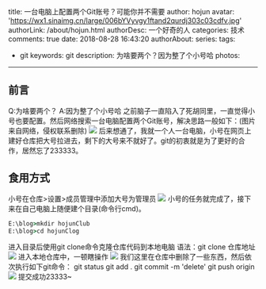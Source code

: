title: 一台电脑上配置两个Git账号？可能你并不需要
author: hojun
avatar: 'https://wx1.sinaimg.cn/large/006bYVyvgy1ftand2qurdj303c03cdfv.jpg'
authorLink: /about/hojun.html
authorDesc: 一个好奇的人
categories: 技术
comments: true
date: 2018-08-28 16:43:20
authorAbout:
series:
tags:
 - git
keywords: git
description: 为啥要两个？因为整了个小号哈
photos:
---
## 前言
Q:为啥要两个？
A:因为整了个小号哈
之前脑子一直陷入了死胡同里，一直觉得小号也要配置。然后网络搜索一台电脑配置两个Git账号，解决思路一般如下：(图片来自网络，侵权联系删除)
![](https://wx3.sinaimg.cn/large/006bYVyvgy1fupj741d8kj30iq0fodgb.jpg)
后来想通了，我就一个人一台电脑，小号在网页上建好仓库把大号拉进去，剩下的大号来不就好了。git的初衷就是为了更好的合作，居然忘了233333。

## 食用方式

小号在仓库>设置>成员管理中添加大号为管理员
![](https://wx4.sinaimg.cn/large/006bYVyvgy1fupj74i0v7j30vs0b3glv.jpg)
小号的任务就完成了，接下来在自己电脑上随便建个目录(命令行cmd)。
```cmd
E:\blog>mkdir hojunClub
E:\blog>cd hojunClog
```
进入目录后使用git clone命令克隆仓库代码到本地电脑
语法：git clone 仓库地址
![](https://wx2.sinaimg.cn/large/006bYVyvgy1fupj74zjw8j30jo04qwee.jpg)
进入本地仓库中，一顿瞎操作
![](https://wx1.sinaimg.cn/large/006bYVyvgy1fupj75d1koj30hj04swed.jpg)
我们这里在仓库中删除了一些东西，然后依次执行如下git命令：
git status
git add .
git commit -m 'delete'
git push origin
![](https://wx3.sinaimg.cn/large/006bYVyvgy1fupj75s4u5j30fc046a9x.jpg)
提交成功23333~